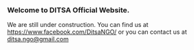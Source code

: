 ### Welcome to DITSA Official Website.
We are still under construction. You can find us at <https://www.facebook.com/DitsaNGO/> or you can contact us at ditsa.ngo@gmail.com
